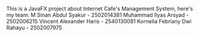 This is a JavaFX project about Internet Cafe's Management System, here's my team:
M Sinan Abdul Syakur - 2502014381
Muhammad Ilyas Arsyad - 2502006215
Vincent Alexander Haris - 2540130081
Kornelia Febriany Dwi Rahayu - 2502007975
